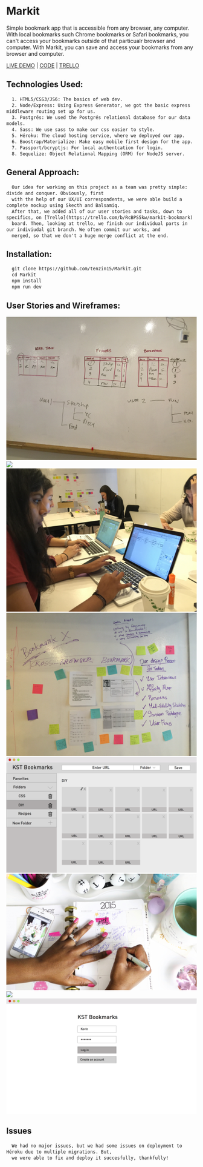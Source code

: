# Markit
Simple bookmark app that is accessible from any browser, any computer. With local bookmarks such Chrome bookmarks or Safari bookmarks,
you can't access your bookmarks outside of that particualr browser and computer. With Markit, you can save and access your bookmarks 
from any browser and computer. 

[LIVE DEMO](https://markit-x.herokuapp.com/) | [CODE](https://github.com/tenzin15/Markit) | [TRELLO](https://trello.com/b/RcBPS5kw/markit-bookmark)


## Technologies Used:
```
  1. HTML5/CSS3/JS6: The basics of web dev.
  2. Node/Express: Using Express Generator, we got the basic express middleware routing set up for us.
  3. Postgrés: We used the Postgrés relational database for our data models.
  4. Sass: We use sass to make our css easier to style. 
  5. Héroku: The cloud hosting service, where we deployed our app.
  6. Boostrap/Materialize: Make easy mobile first design for the app.
  7. Passport/bcryptjs: For local authentcation for login.
  8. Sequelize: Object Relational Mapping (ORM) for NodeJS server.
```

## General Approach:
```
  Our idea for working on this project as a team was pretty simple: divide and conquer. Obviously, first 
  with the help of our UX/UI correspondents, we were able build a complete mockup using Skecth and Balsamiq.
  After that, we added all of our user stories and tasks, down to specifics, on [Trello](https://trello.com/b/RcBPS5kw/markit-bookmark)
  board. Then, looking at trello, we finish our individual parts in our indiviudal git branch. We often commit our works, and 
  merged, so that we don't a huge merge conflict at the end.
```

## Installation:
```
  git clone https://github.com/tenzin15/Markit.git
  cd Markit
  npm install
  npm run dev
```

## User Stories and Wireframes:

![](https://github.com/tenzin15/Markit/blob/master/public/img/MarkitDB1stdraft.JPG)
![](https://github.com/tenzin15/Markit/blob/master/public/img/MarkitDB2draft.JPG.JPG)
![](https://github.com/tenzin15/Markit/blob/master/public/img/UXTeamwork.JPG)
![](https://github.com/tenzin15/Markit/blob/master/public/img/UXworkflow.JPG)
![](https://github.com/tenzin15/Markit/blob/master/public/img/bookmarkspg1roughdraft.png)
![](https://github.com/tenzin15/Markit/blob/master/public/img/calendar_pink_white.jpg)
![](https://github.com/tenzin15/Markit/blob/master/public/img/compiledUserKevin.jpg)
![](https://github.com/tenzin15/Markit/blob/master/public/img/login1stroughdraft.png)

## Issues
```
  We had no major issues, but we had some issues on deployment to Héroku due to multiple migrations. But,
  we were able to fix and deploy it succesfully, thankfully!
```
